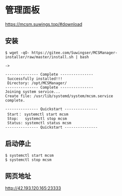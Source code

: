 # 管理面板

https://mcsm.suwings.top/#download

## 安装

```
$ wget -qO- https://gitee.com/Suwingser/MCSManager-installer/raw/master/install.sh | bash

->

--------------- Complete ---------------
 Successfully installed!!!
 Directory: /opt/MCSManager/
--------------- Complete ---------------
Joining system service...
Create file: /usr/lib/systemd/system/mcsm.service
complete.

--------------- Quickstart ---------------
 Start： systemctl start mcsm
 Stop:   systemctl stop mcsm
 Status: systemctl status mcsm
--------------- Quickstart ---------------
```

## 启动停止

```
$ systemctl start mcsm
$ systemctl stop mcsm
```

## 网页地址

http://42.193.120.165:23333